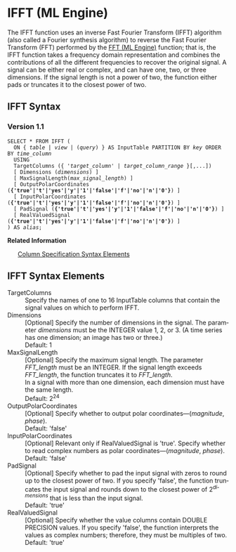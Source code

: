 <html><head></head><body><div class="nested0" aria-labelledby="ariaid-title1" topicindex="1" topicid="gyt1506528434998" id="gyt1506528434998"><h1 class="title topictitle1" id="ariaid-title1">IFFT (ML Engine)</h1><div class="body conbody">
<p class="p">The IFFT function uses an inverse Fast Fourier Transform (IFFT) algorithm (also called a Fourier synthesis algorithm) to reverse the Fast Fourier Transform (FFT) performed by the <a href="xby1558465681131.md#pzv1506526756789">FFT (ML Engine)</a> function; that is, the IFFT function takes a frequency domain representation and combines the contributions of all the different frequencies to recover the original signal. A signal can be either real or complex, and can have one, two, or three dimensions. If the signal length is not a power of two, the function either pads or truncates it to the closest power of two.</p></div><div class="topic reference nested1" aria-labelledby="ariaid-title2" topicindex="2" topicid="gos1506528516544" xml:lang="en-us" lang="en-us" id="gos1506528516544">
<h2 class="title topictitle2" id="ariaid-title2">IFFT Syntax</h2><div class="body refbody"><div class="section" id="gos1506528516544__section_N10011_N1000E_N10001">
<h3 class="title sectiontitle">Version 1.1</h3><pre class="pre codeblock" xml:space="preserve"><code>SELECT * FROM IFFT (
  <span>ON { <var class="keyword varname">table</var> | <var class="keyword varname">view</var> | (<var class="keyword varname">query</var>) }</span> AS InputTable PARTITION BY <var class="keyword varname">key</var> ORDER BY <var class="keyword varname">time_column</var>
  USING
  TargetColumns ({ '<var class="keyword varname">target_column</var>' | <var class="keyword varname">target_column_range</var> }[,...])
  [ Dimensions (<var class="keyword varname">dimensions</var>) ]
  [ MaxSignalLength(<var class="keyword varname">max_signal_length</var>) ]
  [ OutputPolarCoordinates (<span><b>{'true'|'t'|'yes'|'y'|'1'|'false'|'f'|'no'|'n'|'0'}</b></span>) ]
  [ InputPolarCoordinates (<span><b>{'true'|'t'|'yes'|'y'|'1'|'false'|'f'|'no'|'n'|'0'}</b></span>) ]
  [ PadSignal (<span><b>{'true'|'t'|'yes'|'y'|'1'|'false'|'f'|'no'|'n'|'0'}</b></span>) ]
  [ RealValuedSignal (<span><b>{'true'|'t'|'yes'|'y'|'1'|'false'|'f'|'no'|'n'|'0'}</b></span>) ]
) AS <var class="keyword varname">alias</var>;</code></pre></div></div><div class="related-links"><div class="linklistheader"><p></p><b>Related Information</b></div>
<ul class="linklist linklist relinfo"><div class="linklistmember"><a href="ndv1557782188375.md">Column Specification Syntax Elements</a></div></ul></div></div><div class="topic reference nested1" aria-labelledby="ariaid-title3" topicindex="3" topicid="pmo1506528582443" xml:lang="en-us" lang="en-us" id="pmo1506528582443">
<h2 class="title topictitle2" id="ariaid-title3">IFFT Syntax Elements</h2><div class="body refbody"><div class="section" id="pmo1506528582443__section_N10011_N1000E_N10001"><dl class="dl parml"><dt class="dt pt dlterm">TargetColumns</dt><dd class="dd pd">Specify the names of one to 16 InputTable columns that contain the signal values on which to perform IFFT.</dd><dt class="dt pt dlterm">Dimensions</dt><dd class="dd pd">[Optional] Specify the number of dimensions in the signal. The parameter <var class="keyword varname">dimensions</var> must be the INTEGER value 1, 2, or 3. (A time series has one dimension; an image has two or three.)</dd><dd class="dd pd ddexpand">Default: 1</dd><dt class="dt pt dlterm">MaxSignalLength</dt><dd class="dd pd">[Optional] Specify the maximum signal length. The parameter <var class="keyword varname">FFT_length</var> must be an INTEGER. If the signal length exceeds <var class="keyword varname">FFT_length</var>, the function truncates it to <var class="keyword varname">FFT_length</var>.</dd><dd class="dd pd ddexpand">In a signal with more than one dimension, each dimension must have the same length.</dd><dd class="dd pd ddexpand">Default: 2<span><sup>24</sup></span></dd><dt class="dt pt dlterm">OutputPolarCoordinates</dt><dd class="dd pd">[Optional] Specify whether to output polar coordinates—(<var class="keyword varname">magnitude</var>, <var class="keyword varname">phase</var>).</dd><dd class="dd pd ddexpand">Default: 'false'</dd><dt class="dt pt dlterm">InputPolarCoordinates</dt><dd class="dd pd">[Optional] Relevant only if RealValuedSignal is 'true'. Specify whether to read complex numbers as polar coordinates—(<var class="keyword varname">magnitude</var>, <var class="keyword varname">phase</var>).</dd><dd class="dd pd ddexpand">Default: 'false'</dd><dt class="dt pt dlterm">PadSignal</dt><dd class="dd pd">[Optional] Specify whether to pad the input signal with zeros to round up to the closest power of two. If you specify 'false', the function truncates the input signal and rounds down to the closest power of 2<span><sup><var class="keyword varname">dimensions</var></sup></span> that is less than the input signal.</dd><dd class="dd pd ddexpand">Default: 'true'</dd><dt class="dt pt dlterm">RealValuedSignal</dt><dd class="dd pd">[Optional] Specify whether the value columns contain DOUBLE PRECISION values. If you specify 'false', the function interprets the values as complex numbers; therefore, they must be multiples of two.</dd><dd class="dd pd ddexpand">Default: 'true'</dd></dl></div></div></div></div></body></html>
